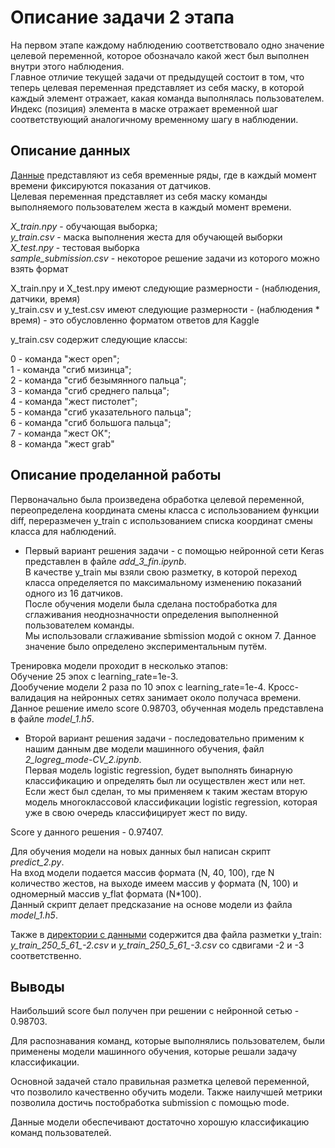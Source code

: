# Описание задачи 2 этапа

На первом этапе каждому наблюдению соответствовало одно значение целевой переменной, которое обозначало какой жест был выполнен внутри этого наблюдения.  
Главное отличие текущей задачи от предыдущей состоит в том, что теперь целевая переменная представляет из себя маску, в которой каждый элемент отражает, какая команда выполнялась пользователем. Индекс (позиция) элемента в маске отражает временной шаг соответствующий аналогичному временному шагу в наблюдении.

## Описание данных

[Данные](https://drive.google.com/drive/folders/1G1hprT8uJIs8ED0c_rFRSEnTWgAKc-Ip?usp=sharing) представляют из себя временные ряды, где в каждый момент времени фиксируются показания от датчиков.  
Целевая переменная представляет из себя маску команды выполняемого пользователем жеста в каждый момент времени.

*X_train.npy* - обучающая выборка;  
*y_train.csv* - маска выполнения жеста для обучающей выборки  
*X_test.npy* - тестовая выборка  
*sample_submission.csv* - некоторое решение задачи из которого можно взять формат

X_train.npy и X_test.npy имеют следующие размерности - (наблюдения, датчики, время)  
y_train.csv и y_test.csv имеют следующие размерности - (наблюдения * время) - это обусловленно форматом ответов для Kaggle

y_train.csv содержит следующие классы:

0 - команда "жест open";  
1 - команда "сгиб мизинца";  
2 - команда "сгиб безымянного пальца";  
3 - команда "сгиб среднего пальца";  
4 - команда "жест пистолет";  
5 - команда "сгиб указательного пальца";  
6 - команда "сгиб большога пальца";  
7 - команда "жест ОК";  
8 - команда "жест grab"  

## Описание проделанной работы
Первоначально была произведена обработка целевой переменной, переопределена координата смены класса с использованием функции diff, переразмечен y_train c использованием списка координат смены класса для наблюдений.

- Первый вариант решения задачи - с помощью нейронной сети Keras представлен в файле *add_3_fin.ipynb*.  
В качестве y_train мы взяли свою разметку, в которой переход класса определяется по максимальному изменению показаний одного из 16 датчиков.  
После обучения модели была сделана постобработка для сглаживания неоднозначности определения выполненной пользователем команды.  
Мы использовали сглаживание sbmission модой с окном 7. Данное значение было определено экспериментальным путём.

Тренировка модели проходит в несколько этапов:  
Обучение 25 эпох с learning_rate=1e-3.  
Дообучение модели 2 раза по 10 эпох с learning_rate=1e-4.
Кросс-валидация на нейронных сетях занимает около получаса времени.  
Данное решение имело score 0.98703, обученная модель представлена в файле *model_1.h5*.

- Второй вариант решения задачи - последовательно применим к нашим данным две модели машинного обучения, файл *2_logreg_mode-CV_2.ipynb*.  
Первая модель logistic regression, будет выполнять бинарную классификацию и определять был ли осуществлен жест или нет.  
Если жест был сделан, то мы применяем к таким жестам вторую модель многоклассовой классификации logistic regression, которая уже в свою очередь классифицирует жест по виду.

Score у данного решения - 0.97407.

Для обучения модели на новых данных был написан скрипт *predict_2.py*.  
На вход модели подается массив формата (N, 40, 100), где N количество жестов, на выходе имеем массив y формата (N, 100) и одномерный массив y_flat формата (N*100).  
Данный скрипт делает предсказание на основе модели из файла *model_1.h5*.

Также в [директории c данными](https://drive.google.com/drive/folders/1G1hprT8uJIs8ED0c_rFRSEnTWgAKc-Ip?usp=sharing) содержится два файла разметки y_train: *y_train_250_5_61_-2.csv* и *y_train_250_5_61_-3.csv* со сдвигами -2 и -3 соответственно.

## Выводы
Наибольший score был получен при решении с нейронной сетью - 0.98703.

Для распознавания команд, которые выполнялись пользователем, были применены модели машинного обучения, которые решали задачу классификации.

Основной задачей стало правильная разметка целевой переменной, что позволило качественно обучить модели. Также наилучшей метрики позволила достичь постобработка submission с помощью mode.

Данные модели обеспечивают достаточно хорошую классификацию команд пользователей.
